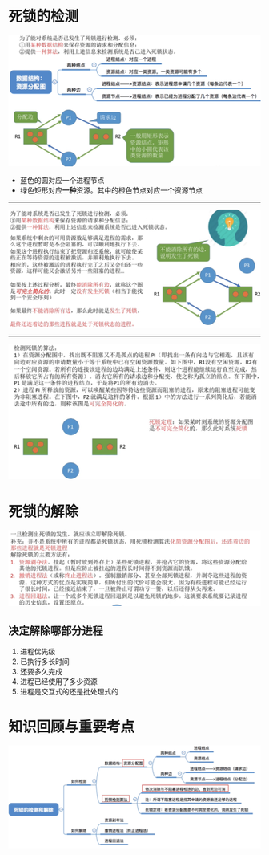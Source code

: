# 死锁的检测
<img src="img/../../img/死锁的检测过程.png">

- 蓝色的圆对应一个进程节点
- 绿色矩形对应**一种**资源。其中的橙色节点对应一个资源节点
<hr>
<img src="img/../../img/死锁检测的可视化过程.png">
<hr>
<img src="img/../../img/检测死锁的算法.png">

# 死锁的解除
<img src="img/../../img/死锁的解除.png">

## 决定解除哪部分进程
1. 进程优先级
2. 已执行多长时间
3. 还要多久完成
4. 进程已经使用了多少资源
5. 进程是交互式的还是批处理式的

# 知识回顾与重要考点
<img src="img/../../img/死锁的检测和解除-知识回顾与重要考点.png">